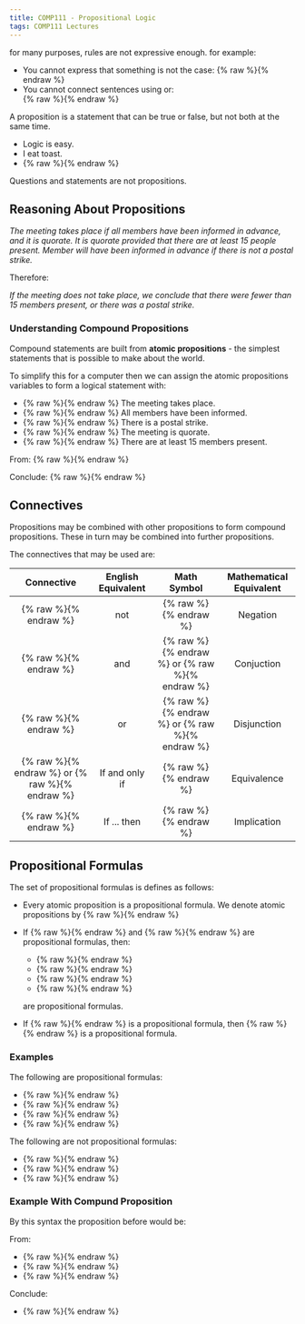 ```yaml
---
title: COMP111 - Propositional Logic
tags: COMP111 Lectures
---
```

for many purposes, rules are not expressive enough. for example:

* You cannot express that something is not the case:
	{% raw %}<![CDATA[\[\text{not FrenchFootballClub(LiverpoolFC)}\]]]>{% endraw %}
* You cannot connect sentences using or:  
	{% raw %}<![CDATA[\[\text{Today, I will do the AI exercise or I will play football.}\]]]>{% endraw %}
	
A proposition is a statement that can be true or false, but not both at the same time.

* Logic is easy.
* I eat toast.
* {% raw %}<![CDATA[\(2+3=5\)]]>{% endraw %}

Questions and statements are not propositions.

## Reasoning About Propositions

*The meeting takes place if all members have been informed in advance, and it is quorate. It is quorate provided that there are at least 15 people present. Member will have been informed in advance if there is not a postal strike.*

Therefore:

*If the meeting does not take place, we conclude that there were fewer than 15 members present, or there was a postal strike.*

### Understanding Compound Propositions
Compound statements are built from **atomic propositions** - the simplest statements that is possible to make about the world.

To simplify this for a computer then we can assign the atomic propositions variables to form a logical statement with:

* {% raw %}<![CDATA[\(m:\)]]>{% endraw %} The meeting takes place.
* {% raw %}<![CDATA[\(a:\)]]>{% endraw %} All members have been informed.
* {% raw %}<![CDATA[\(p:\)]]>{% endraw %} There is a postal strike.
* {% raw %}<![CDATA[\(q:\)]]>{% endraw %} The meeting is quorate.
* {% raw %}<![CDATA[\(f:\)]]>{% endraw %} There are at least 15 members present.

From:
{% raw %}<![CDATA[\[\text{If }a\text{ and }q\text{ then }m\text{. If }f\text{ then }q\text{. If not }p\text{ then }a.}\]]]>{% endraw %}

Conclude:
{% raw %}<![CDATA[\[\text{If not }m\text{ then not }f\text{ or }p\]]]>{% endraw %}

## Connectives
Propositions may be combined with other propositions to form compound propositions. These in turn may be combined into further propositions.

The connectives that may be used are:

| Connective | English Equivalent | Math Symbol | Mathematical Equivalent |
| :-: | :-: | :-: | :-: |
| {% raw %}<![CDATA[\(\neg\)]]>{% endraw %} | not | {% raw %}<![CDATA[\(\sim\)]]>{% endraw %} | Negation |
| {% raw %}<![CDATA[\(\wedge\)]]>{% endraw %} | and | {% raw %}<![CDATA[\(\&\)]]>{% endraw %} or {% raw %}<![CDATA[\(.\)]]>{% endraw %} | Conjuction |
| {% raw %}<![CDATA[\(\vee\)]]>{% endraw %} | or | {% raw %}<![CDATA[\(\vert\)]]>{% endraw %} or {% raw %}<![CDATA[\(+\)]]>{% endraw %} | Disjunction |
| {% raw %}<![CDATA[\(\iff\)]]>{% endraw %} or {% raw %}<![CDATA[\(\Leftrightarrow\)]]>{% endraw %} | If and only if | {% raw %}<![CDATA[\(\leftrightarrow\)]]>{% endraw %} | Equivalence |
| {% raw %}<![CDATA[\(\Rightarrow\)]]>{% endraw %} | If ... then | {% raw %}<![CDATA[\(\rightarrow\)]]>{% endraw %} | Implication |

## Propositional Formulas
The set of propositional formulas is defines as follows:

* Every atomic proposition is a propositional formula. We denote atomic propositions by {% raw %}<![CDATA[\(p, q,a, p_1, p_2,\ldots\)]]>{% endraw %}
* If {% raw %}<![CDATA[\(P\)]]>{% endraw %} and {% raw %}<![CDATA[\(Q\)]]>{% endraw %} are propositional formulas, then:
	* {% raw %}<![CDATA[\((P\wedge Q)\)]]>{% endraw %}
	* {% raw %}<![CDATA[\((P\vee Q)\)]]>{% endraw %}
	* {% raw %}<![CDATA[\((P\Rightarrow Q)\)]]>{% endraw %}
	* {% raw %}<![CDATA[\((P\Leftrightarrow Q)\)]]>{% endraw %}
	
	are propositional formulas.
* If {% raw %}<![CDATA[\(P\)]]>{% endraw %} is a propositional formula, then {% raw %}<![CDATA[\(\neg P\)]]>{% endraw %} is a propositional formula.

### Examples
The following are propositional formulas:

* {% raw %}<![CDATA[\(p\)]]>{% endraw %}
* {% raw %}<![CDATA[\(\neg\neg p\)]]>{% endraw %}
* {% raw %}<![CDATA[\((p\vee q)\)]]>{% endraw %}
* {% raw %}<![CDATA[\((((p\Rightarrow q)\wedge\neg q)\Rightarrow\neg p)\)]]>{% endraw %}

The following are not propositional formulas:

* {% raw %}<![CDATA[\(p\wedge q\)]]>{% endraw %}
* {% raw %}<![CDATA[\((p)\)]]>{% endraw %}
* {% raw %}<![CDATA[\((p\wedge q)\neg q\)]]>{% endraw %}

### Example With Compund Proposition
By this syntax the proposition before would be:

From:

* {% raw %}<![CDATA[\(((a\wedge q) \Rightarrow m)\)]]>{% endraw %}
* {% raw %}<![CDATA[\((f \Rightarrow q)\)]]>{% endraw %}
* {% raw %}<![CDATA[\((\neg p \Rightarrow a)\)]]>{% endraw %}

Conclude:

* {% raw %}<![CDATA[\((\neg m \Rightarrow\neg (f\vee p))\)]]>{% endraw %}
